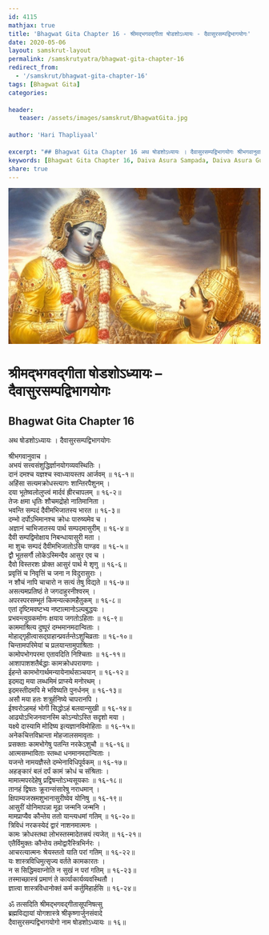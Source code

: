 ```yaml
---
id: 4115    
mathjax: true    
title: 'Bhagwat Gita Chapter 16 - श्रीमद्भगवद्गीता षोडशोऽध्यायः - दैवासुरसम्पद्विभागयोगः'    
date: 2020-05-06    
layout: samskrut-layout 
permalink: /samskrutyatra/bhagwat-gita-chapter-16
redirect_from: 
  - '/samskrut/bhagwat-gita-chapter-16'
tags: [Bhagwat Gita]    
categories:    
    
header:    
   teaser: /assets/images/samskrut/BhagwatGita.jpg    
    
author: 'Hari Thapliyaal'    
    
excerpt: "## Bhagwat Gita Chapter 16 अथ षोडशोऽध्यायः । दैवासुरसम्पद्विभागयोगः श्रीभगवानुवाच । अभयं सत्त्वसंशुद्धिर्ज्ञानयोगव्यवस्थितिः । दानं दमश्च यज्ञश्च स्वाध्यायस्तप आर्जवम् ॥ १६-१॥ अहिंसा सत्यमक्रोधस्त्यागः शान्तिरपैशुनम् । दया भूतेष्वलोलुप्त्वं मार्दवं ह्रीरचापलम् ॥ १६-२॥ तेजः क्षमा धृतिः शौचमद्रोहो नातिमानिता । भवन्ति सम्पदं दैवीमभिजातस्य"
keywords: [Bhagwat Gita Chapter 16, Daiva Asura Sampada, Daiva Asura Guna, Daivasura Sampada, Upnishad]       
share: true    
---
```

![](/assets/images/samskrut/BhagwatGita.jpg)    
    
# श्रीमद्भगवद्गीता षोडशोऽध्यायः – दैवासुरसम्पद्विभागयोगः    
## Bhagwat Gita Chapter 16    
    
अथ षोडशोऽध्यायः ।    दैवासुरसम्पद्विभागयोगः    
    
श्रीभगवानुवाच ।    
अभयं सत्त्वसंशुद्धिर्ज्ञानयोगव्यवस्थितिः ।    
दानं दमश्च यज्ञश्च स्वाध्यायस्तप आर्जवम् ॥ १६-१॥    
अहिंसा सत्यमक्रोधस्त्यागः शान्तिरपैशुनम् ।    
दया भूतेष्वलोलुप्त्वं मार्दवं ह्रीरचापलम् ॥ १६-२॥    
तेजः क्षमा धृतिः शौचमद्रोहो नातिमानिता ।    
भवन्ति सम्पदं दैवीमभिजातस्य भारत ॥ १६-३॥    
दम्भो दर्पोऽभिमानश्च क्रोधः पारुष्यमेव च ।    
अज्ञानं चाभिजातस्य पार्थ सम्पदमासुरीम् ॥ १६-४॥    
दैवी सम्पद्विमोक्षाय निबन्धायासुरी मता ।    
मा शुचः सम्पदं दैवीमभिजातोऽसि पाण्डव ॥ १६-५॥    
द्वौ भूतसर्गौ लोकेऽस्मिन्दैव आसुर एव च ।    
दैवो विस्तरशः प्रोक्त आसुरं पार्थ मे शृणु ॥ १६-६॥    
प्रवृत्तिं च निवृत्तिं च जना न विदुरासुराः ।    
न शौचं नापि चाचारो न सत्यं तेषु विद्यते ॥ १६-७॥    
असत्यमप्रतिष्ठं ते जगदाहुरनीश्वरम् ।    
अपरस्परसम्भूतं किमन्यत्कामहैतुकम् ॥ १६-८॥    
एतां दृष्टिमवष्टभ्य नष्टात्मानोऽल्पबुद्धयः ।    
प्रभवन्त्युग्रकर्माणः क्षयाय जगतोऽहिताः ॥ १६-९॥    
काममाश्रित्य दुष्पूरं दम्भमानमदान्विताः ।    
मोहाद्गृहीत्वासद्ग्राहान्प्रवर्तन्तेऽशुचिव्रताः ॥ १६-१०॥    
चिन्तामपरिमेयां च प्रलयान्तामुपाश्रिताः ।    
कामोपभोगपरमा एतावदिति निश्चिताः ॥ १६-११॥    
आशापाशशतैर्बद्धाः कामक्रोधपरायणाः ।    
ईहन्ते कामभोगार्थमन्यायेनार्थसञ्चयान् ॥ १६-१२॥    
इदमद्य मया लब्धमिमं प्राप्स्ये मनोरथम् ।    
इदमस्तीदमपि मे भविष्यति पुनर्धनम् ॥ १६-१३॥    
असौ मया हतः शत्रुर्हनिष्ये चापरानपि ।    
ईश्वरोऽहमहं भोगी सिद्धोऽहं बलवान्सुखी ॥ १६-१४॥    
आढ्योऽभिजनवानस्मि कोऽन्योऽस्ति सदृशो मया ।    
यक्ष्ये दास्यामि मोदिष्य इत्यज्ञानविमोहिताः ॥ १६-१५॥    
अनेकचित्तविभ्रान्ता मोहजालसमावृताः ।    
प्रसक्ताः कामभोगेषु पतन्ति नरकेऽशुचौ ॥ १६-१६॥    
आत्मसम्भाविताः स्तब्धा धनमानमदान्विताः ।    
यजन्ते नामयज्ञैस्ते दम्भेनाविधिपूर्वकम् ॥ १६-१७॥    
अहङ्कारं बलं दर्पं कामं क्रोधं च संश्रिताः ।    
मामात्मपरदेहेषु प्रद्विषन्तोऽभ्यसूयकाः ॥ १६-१८॥    
तानहं द्विषतः क्रूरान्संसारेषु नराधमान् ।    
क्षिपाम्यजस्रमशुभानासुरीष्वेव योनिषु ॥ १६-१९॥    
आसुरीं योनिमापन्ना मूढा जन्मनि जन्मनि ।    
मामप्राप्यैव कौन्तेय ततो यान्त्यधमां गतिम् ॥ १६-२०॥    
त्रिविधं नरकस्येदं द्वारं नाशनमात्मनः ।    
कामः क्रोधस्तथा लोभस्तस्मादेतत्त्रयं त्यजेत् ॥ १६-२१॥    
एतैर्विमुक्तः कौन्तेय तमोद्वारैस्त्रिभिर्नरः ।    
आचरत्यात्मनः श्रेयस्ततो याति परां गतिम् ॥ १६-२२॥    
यः शास्त्रविधिमुत्सृज्य वर्तते कामकारतः ।    
न स सिद्धिमवाप्नोति न सुखं न परां गतिम् ॥ १६-२३॥    
तस्माच्छास्त्रं प्रमाणं ते कार्याकार्यव्यवस्थितौ ।    
ज्ञात्वा शास्त्रविधानोक्तं कर्म कर्तुमिहार्हसि ॥ १६-२४॥    
    
ॐ तत्सदिति श्रीमद्भगवद्गीतासूपनिषत्सु    
ब्रह्मविद्यायां योगशास्त्रे श्रीकृष्णार्जुनसंवादे    
दैवासुरसम्पद्विभागयोगो नाम षोडशोऽध्यायः ॥ १६॥    
    
